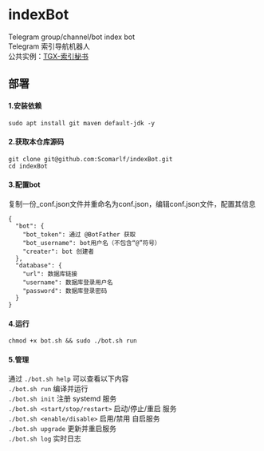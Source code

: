 # indexBot
Telegram group/channel/bot index bot  
Telegram 索引导航机器人  
公共实例：[TGX-索引秘书](https://t.me/zh_secretary_bot)

## 部署
#### 1.安装依赖
```shell script
sudo apt install git maven default-jdk -y
```
#### 2.获取本仓库源码
```shell script
git clone git@github.com:Scomarlf/indexBot.git
cd indexBot
```
#### 3.配置bot
复制一份_conf.json文件并重命名为conf.json，编辑conf.json文件，配置其信息
```
{
  "bot": {
    "bot_token": 通过 @BotFather 获取
    "bot_username": bot用户名（不包含“@”符号）
    "creater": bot 创建者
  },
  "database": {
    "url": 数据库链接
    "username": 数据库登录用户名
    "password": 数据库登录密码
  }
}
```
#### 4.运行
```shell script
chmod +x bot.sh && sudo ./bot.sh run
```
#### 5.管理
通过 `./bot.sh help` 可以查看以下内容  
`./bot.sh run` 编译并运行  
`./bot.sh init` 注册 systemd 服务  
`./bot.sh <start/stop/restart>` 启动/停止/重启 服务  
`./bot.sh <enable/disable>` 启用/禁用 自启服务  
`./bot.sh upgrade` 更新并重启服务  
`./bot.sh log` 实时日志  